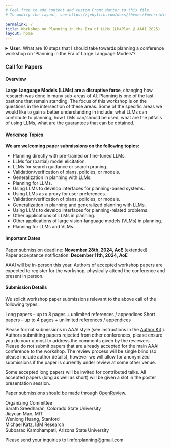 ```yaml
---
# Feel free to add content and custom Front Matter to this file.
# To modify the layout, see https://jekyllrb.com/docs/themes/#overriding-theme-defaults

permalink: /
title: Workshop on Planning in the Era of LLMs (LM4Plan @ AAAI 2025)
layout: home
---
```


<details>
  <summary><strong>User:</strong> What are 10 steps that I should take towards planning a conference workshop on 'Planning in the Era of Large Language Models'?
  </summary>
 
<br>
 <strong>GPT4:</strong> Organizing a conference workshop on "Planning in the Era of Large Language Models" is an exciting endeavor. The topic is increasingly relevant, and there's a lot to consider both in terms of content and logistics. Here's a 10-step plan to get you started:

<br><br>Step 1: Clearly Define Objectives and Scope<br>
Start by identifying the objectives you want the workshop to achieve. Is it an academic forum, a practical skills-building workshop, or a networking event? The scope could range from ethical considerations to technical aspects, or could encompass all of these.

<br><br>Step 2: Identify Your Target Audience<br>
Who would benefit the most from your workshop? Academics, industry professionals, or students? The audience you target will inform many of your subsequent decisions, from speakers to the types of activities and presentations.

<br><br>Step 3: Assemble a Team<br>
Organizing a workshop is a complex task that usually requires a team. This may include co-chairs, volunteers, and administrative support. You'll need people to handle logistics, outreach, content creation, and day-of-event activities.

<br><br>Step 4: Secure Funding and Sponsorships<br>
The financial aspect is critical. You'll need to prepare a budget that includes venue costs, speakers' fees (if applicable), catering, equipment rentals, and marketing. Sponsorships can help cover some of these costs and add credibility to your event.

<br><br>Step 5: Decide on a Date and Location<br>
Choose a date that doesn't conflict with other major events in the same field. The location should be convenient for your target audience. Due to the global relevance of large language models, consider also offering a virtual participation option.

<br><br>Step 6: Call for Speakers and Topics<br>
Put out a call for papers or speakers, depending on the format of your workshop. You may also personally invite key figures in the field. Decide on the type of content you want (e.g., lectures, panel discussions, hands-on sessions).

<br><br>Step 7: Promote the Event<br>
Use social media, academic journals, and community outreach to promote the event. You could also partner with universities, companies, and online forums to get the word out.

<br><br>Step 8: Review Submissions and Confirm Speakers<br>
If you've called for papers or speaker proposals, you'll need a review process. This may involve peer reviews or an advisory committee. Confirm your speakers well in advance and provide them with any logistical information they may need.

<br><br>Step 9: Logistics and Rehearsal<br>
Prepare all the logistical details such as registration, badges, technical setup, and any workshop materials. If possible, do a dry run a day before the workshop to ensure that everything runs smoothly.

<br><br>Step 10: Conduct the Workshop and Collect Feedback<br>
On the day of the event, make sure you have a team to manage different aspects, from registration to managing Q&A sessions. After the event, send out surveys to collect feedback for future improvements.

<br><br>Remember to document the proceedings and share them with participants afterward, and perhaps consider publishing a summary or report to reach a wider audience and contribute to the field.

</details>


### Call for Papers



#### Overview

<p>
<strong>Large Language Models (LLMs) are a disruptive force</strong>, changing how research was done in many sub-areas of AI. Planning is one of the last bastions that remain standing. The focus of this workshop is on the questions in the intersection of these areas. Some of the specific areas we would like to gain a better understanding in include: what LLMs can contribute to planning, how LLMs can/should be used, what are the pitfalls of using LLMs, what are the guarantees that can be obtained.
</p>

#### Workshop Topics

<p>
<strong>We are welcoming paper submissions on the following topics:</strong>
</p>
<ul>
        <li>Planning directly with pre-trained or fine-tuned LLMs.</li>
        <li>LLMs for (partial) model elicitation.</li>
        <li>LLMs for search guidance or search pruning.</li>
        <li>Validation/verification of plans, policies, or models.</li> 
        <li>Generalization in planning with LLMs.</li>
        <li>Planning for LLMs.</li>
        <li>Using LLMs to develop interfaces for planning-based systems.</li>
        <li>Using LLMs as a proxy for user preferences.</li>
  <li> Validation/verification of plans, policies, or models.</li>
<li> Generalization in planning and generalized planning with LLMs.</li>
<li> Using LLMs to develop interfaces for planning-related problems.</li>
<li> Other applications of LLMs in planning.</li>
<li> Other applications of large vision-language models (VLMs) in planning.</li>
<li> Planning for LLMs and VLMs.</li>
</ul>



#### Important Dates
Paper submission deadline: **November 28th, 2024, AoE**  (extended)  
Paper acceptance notification: **December 11th, 2024, AoE**  

AAAI will be in-person this year. Authors of accepted workshop papers are expected to register for the workshop, physically attend the conference and present in person.

#### Submission Details
We solicit workshop paper submissions relevant to the above call of the following types:

Long papers – up to 8 pages + unlimited references / appendices
Short papers – up to 4 pages + unlimited references / appendices

Please format submissions in AAAI style (see instructions in the [Author Kit](https://aaai.org/authorkit25) ). Authors submitting papers rejected from other conferences, please ensure you do your utmost to address the comments given by the reviewers. Please do not submit papers that are already accepted for the main AAAI conference to the workshop. The review process will be single blind (so please include author details), however we will allow for anonymized submissions if the paper is currently under review at some other venue.

Some accepted long papers will be invited for contributed talks. All accepted papers (long as well as short) will be given a slot in the poster presentation session.


Paper submissions should be made through [OpenReview](https://openreview.net/group?id=AAAI.org/2025/Workshop/LM4Plan).

Organizing Committee  
Sarath Sreedharan,  Colorado State University  
Jiayuan Mao, MIT  
Wenlong Huang, Stanford  
Michael Katz, IBM Research  
Subbarao Kambhampati, Arizona State University  

Please send your inquiries to [llmforplanning@gmail.com](mailto:llmforplanning@gmail.com)
